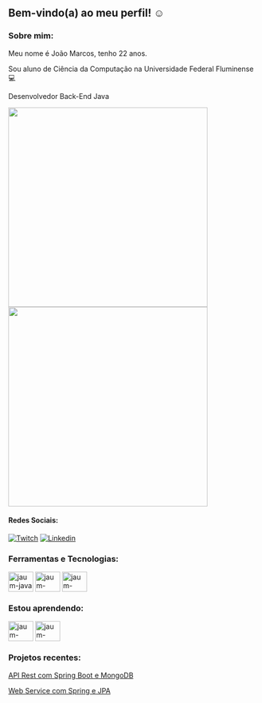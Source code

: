 ## Bem-vindo(a) ao meu perfil! :relaxed:

### Sobre mim:

Meu nome é João Marcos, tenho 22 anos.<br>

Sou aluno de Ciência da Computação na Universidade Federal Fluminense :computer:<br>

Desenvolvedor Back-End Java<br>

<div>
  <img align = "center" width ="400" src = "https://github-readme-stats.vercel.app/api?username=jaum-fs&show_icons=true&theme=dark">
 
  <img align="center" width ="400" src="https://github-readme-stats.vercel.app/api/top-langs/?username=jaum-fs&layout=compact&theme=dark">
</div>

#### Redes Sociais:

[![Twitch](https://img.shields.io/badge/Twitch-9146FF?style=for-the-badge&logo=twitch&logoColor=white)](https://www.twitch.tv/jaumfpss_)
[![Linkedin](https://img.shields.io/badge/LinkedIn-0077B5?style=for-the-badge&logo=linkedin&logoColor=white)](https://www.linkedin.com/in/devjoaomarcosmbsilva/)
<!--[![Intagram](https://img.shields.io/badge/Instagram-9146FF?style=for-the-badge&logo=instagram&logoColor=white)](https://www.instagram.com/jaum.py/)-->

### Ferramentas e Tecnologias:

<div>
  
  <img align="center" alt="jaum-java" height="40" width="50" src="https://cdn.jsdelivr.net/gh/devicons/devicon/icons/java/java-original.svg"/>         
 
  <img align="center" alt="jaum-spring" height="40" width="50" src="https://cdn.jsdelivr.net/gh/devicons/devicon/icons/spring/spring-original.svg"/>
  
  <img align="center" alt="jaum-mysql" height="40" width="50" src="https://cdn.jsdelivr.net/gh/devicons/devicon/icons/mysql/mysql-original-wordmark.svg" /> 
  
  
</div>


### Estou aprendendo: 

<div>
  
  <img align="center" alt="jaum-javascript" height="40" width="50"  src="https://cdn.jsdelivr.net/gh/devicons/devicon@latest/icons/typescript/typescript-original.svg"/>     
   
  <img align="center" alt="jaum-react" height="40" width="50" src="https://cdn.jsdelivr.net/gh/devicons/devicon@latest/icons/angular/angular-original.svg" />
          
 
</div>

### Projetos recentes:

[API Rest com Spring Boot e MongoDB](https://github.com/jaum-fs/api-spring-mongo)

[Web Service com Spring e JPA](https://github.com/jaum-fs/web_service-spring-jpa)




